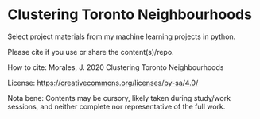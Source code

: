 # Clustering Toronto Neighbourhoods
Select project materials from my machine learning projects in python.

Please cite if you use or share the content(s)/repo. 

How to cite: Morales, J. 2020 Clustering Toronto Neighbourhoods

License: https://creativecommons.org/licenses/by-sa/4.0/

Nota bene: Contents may be cursory, likely taken during study/work sessions, and neither complete nor representative of the full work.


